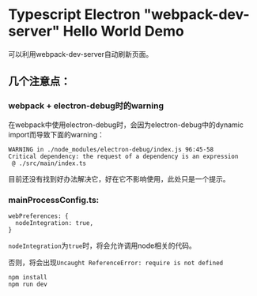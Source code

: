 Typescript Electron "webpack-dev-server" Hello World Demo
=========================================================

可以利用webpack-dev-server自动刷新页面。

## 几个注意点：

### webpack + electron-debug时的warning

在webpack中使用electron-debug时，会因为electron-debug中的dynamic import而导致下面的warning：

```
WARNING in ./node_modules/electron-debug/index.js 96:45-58
Critical dependency: the request of a dependency is an expression
 @ ./src/main/index.ts
```

目前还没有找到好办法解决它，好在它不影响使用，此处只是一个提示。

### mainProcessConfig.ts:

```
webPreferences: {
  nodeIntegration: true,
}
```

`nodeIntegration`为`true`时，将会允许调用node相关的代码。

否则，将会出现`Uncaught ReferenceError: require is not defined`


```
npm install
npm run dev
```

